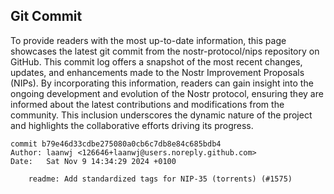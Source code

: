 ## Git Commit
To provide readers with the most up-to-date information, this page showcases the latest git commit from the nostr-protocol/nips repository on GitHub. This commit log offers a snapshot of the most recent changes, updates, and enhancements made to the Nostr Improvement Proposals (NIPs). By incorporating this information, readers can gain insight into the ongoing development and evolution of the Nostr protocol, ensuring they are informed about the latest contributions and modifications from the community. This inclusion underscores the dynamic nature of the project and highlights the collaborative efforts driving its progress.

```shell
commit b79e46d33cdbe275080a0cb6c7db8e84c685bdb4
Author: laanwj <126646+laanwj@users.noreply.github.com>
Date:   Sat Nov 9 14:34:29 2024 +0100

    readme: Add standardized tags for NIP-35 (torrents) (#1575)
```
